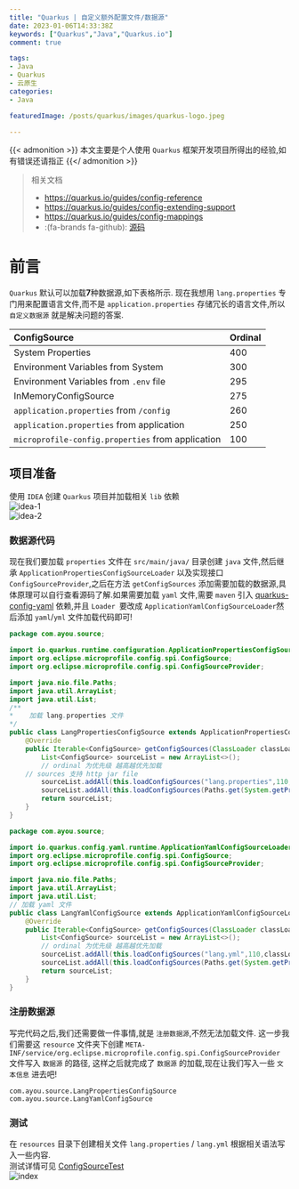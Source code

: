 ```yaml
---
title: "Quarkus | 自定义额外配置文件/数据源"
date: 2023-01-06T14:33:38Z
keywords: ["Quarkus","Java","Quarkus.io"]
comment: true

tags:
- Java
- Quarkus
- 云原生
categories:
- Java

featuredImage: /posts/quarkus/images/quarkus-logo.jpeg

---
```

{{< admonition >}}
本文主要是个人使用 `Quarkus` 框架开发项目所得出的经验,如有错误还请指正
{{</ admonition >}}

> 相关文档  
> - https://quarkus.io/guides/config-reference  
> - https://quarkus.io/guides/config-extending-support  
> - https://quarkus.io/guides/config-mappings
> - :(fa-brands fa-github): [源码](https://github.com/Ayouuuu/quarkus-example/tree/master/extend-config)

# 前言
`Quarkus` 默认可以加载**7**种数据源,如下表格所示. 现在我想用 `lang.properties` 专门用来配置语言文件,而不是 `application.properties` 存储冗长的语言文件,所以 `自定义数据源` 就是解决问题的答案.

|ConfigSource|Ordinal|
|:---|:---|
|System Properties|400|
|Environment Variables from System|300|
|Environment Variables from `.env` file|295
|InMemoryConfigSource|275|
|`application.properties` from `/config`|260|
|`application.properties` from application|250|
|`microprofile-config.properties` from application|100|

## 项目准备
使用 `IDEA` 创建 `Quarkus` 项目并加载相关 `lib` 依赖  
![idea-1](/posts/quarkus/images/extend-config/extend-config-idea-1.jpg)  
![idea-2](/posts/quarkus/images/extend-config/extend-config-idea-2.jpg)  

### 数据源代码
现在我们要加载 `properties` 文件在 `src/main/java/` 目录创建 `java` 文件,然后继承 `ApplicationPropertiesConfigSourceLoader` 以及实现接口 `ConfigSourceProvider`,之后在方法 `getConfigSources` 添加需要加载的数据源,具体原理可以自行查看源码了解.如果需要加载 `yaml` 文件,需要 `maven` 引入 [quarkus-config-yaml](https://quarkus.io/guides/config-yaml) 依赖,并且 `Loader `要改成 `ApplicationYamlConfigSourceLoader`然后添加 `yaml`/`yml` 文件加载代码即可!  
```java
package com.ayou.source;

import io.quarkus.runtime.configuration.ApplicationPropertiesConfigSourceLoader;
import org.eclipse.microprofile.config.spi.ConfigSource;
import org.eclipse.microprofile.config.spi.ConfigSourceProvider;

import java.nio.file.Paths;
import java.util.ArrayList;
import java.util.List;
/**
*    加载 lang.properties 文件
*/
public class LangPropertiesConfigSource extends ApplicationPropertiesConfigSourceLoader implements ConfigSourceProvider {
    @Override
    public Iterable<ConfigSource> getConfigSources(ClassLoader classLoader) {
        List<ConfigSource> sourceList = new ArrayList<>();
        // ordinal 为优先级 越高越优先加载
	// sources 支持 http jar file
        sourceList.addAll(this.loadConfigSources("lang.properties",110,classLoader));
        sourceList.addAll(this.loadConfigSources(Paths.get(System.getProperty("user.dir"),"config","lang.properties").toUri().toString(),120,classLoader));
        return sourceList;
    }
}
```
```java
package com.ayou.source;

import io.quarkus.config.yaml.runtime.ApplicationYamlConfigSourceLoader;
import org.eclipse.microprofile.config.spi.ConfigSource;
import org.eclipse.microprofile.config.spi.ConfigSourceProvider;

import java.nio.file.Paths;
import java.util.ArrayList;
import java.util.List;
// 加载 yaml 文件
public class LangYamlConfigSource extends ApplicationYamlConfigSourceLoader implements ConfigSourceProvider {
    @Override
    public Iterable<ConfigSource> getConfigSources(ClassLoader classLoader) {
        List<ConfigSource> sourceList = new ArrayList<>();
        // ordinal 为优先级 越高越优先加载
        sourceList.addAll(this.loadConfigSources("lang.yml",110,classLoader));
        sourceList.addAll(this.loadConfigSources(Paths.get(System.getProperty("user.dir"),"config","lang.yml").toUri().toString(),120,classLoader));
        return sourceList;
    }
}
```

### 注册数据源

写完代码之后,我们还需要做一件事情,就是 `注册数据源`,不然无法加载文件. 这一步我们需要这 `resource` 文件夹下创建 `META-INF/service/org.eclipse.microprofile.config.spi.ConfigSourceProvider` 文件写入 `数据源` 的路径, 这样之后就完成了 `数据源` 的加载,现在让我们写入一些 `文本信息` 进去吧!
```text
com.ayou.source.LangPropertiesConfigSource
com.ayou.source.LangYamlConfigSource
```

### 测试
在 `resources` 目录下创建相关文件 `lang.properties` / `lang.yml` 根据相关语法写入一些内容.  
测试详情可见 [ConfigSourceTest](https://github.com/Ayouuuu/quarkus-example/blob/master/extend-config/src/test/java/com/ayou/CustomSourceTest.java)  
![index](/posts/quarkus/images/extend-config/config-index.jpg)
